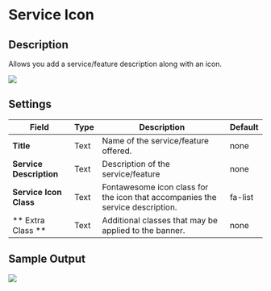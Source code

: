 #  Service Icon

## Description

Allows you add a service/feature description along with an icon.

![](https://raw.githubusercontent.com/ibndawood/mcwpdoc/master/assets/images/vc-serviceIcon-setting.png)

## Settings

| Field | Type | Description | Default
| -- | -- | -- | -- |
| **Title** | Text | Name of the service/feature offered. | none
| **Service Description** | Text | Description of the service/feature | none
| **Service Icon Class** | Text |Fontawesome icon class for the icon that accompanies the service description. |  fa-list |
| ** Extra Class ** | Text | Additional classes that may be applied to the banner. | none

## Sample Output

![](https://raw.githubusercontent.com/ibndawood/mcwpdoc/master/assets/images/vc-serviceIcon-output.png)
